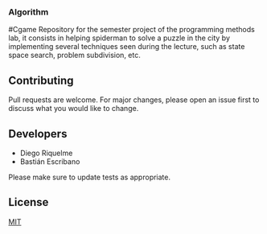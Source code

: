 ### **Algorithm**
  
#Cgame
Repository for the semester project of the programming methods lab, it consists in helping spiderman to solve a puzzle in the city by implementing several techniques seen during the lecture, such as state space search, problem subdivision, etc.






## Contributing
Pull requests are welcome. For major changes, please open an issue first to discuss what you would like to change.

## Developers

* Diego Riquelme
* Bastián Escribano

Please make sure to update tests as appropriate.

## License
[MIT](https://choosealicense.com/licenses/mit/)

